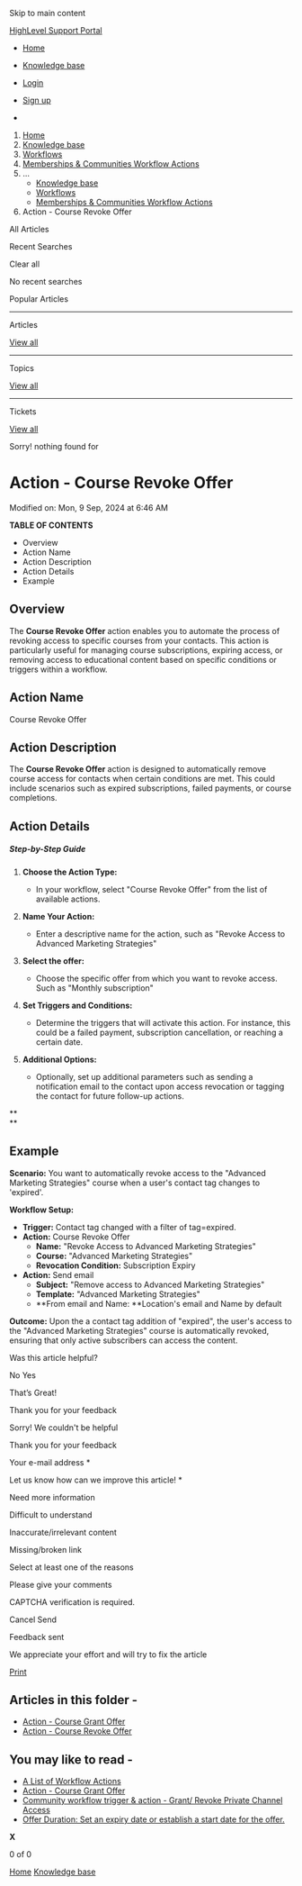 Skip to main content

[ HighLevel Support Portal ](https://help.gohighlevel.com)

  * [ Home ](/support/home)
  * [ Knowledge base ](/support/solutions)

  * [Login](/support/login)
  * [Sign up](/support/signup)
  * 

  1. [Home](/support/home)
  2. [Knowledge base](/support/solutions)
  3. [Workflows](/support/solutions/48000455132)
  4. [Memberships & Communities Workflow Actions](/support/solutions/folders/155000000761)
  5. ... 
     * [Knowledge base](/support/solutions)
     * [Workflows](/support/solutions/48000455132)
     * [Memberships & Communities Workflow Actions](/support/solutions/folders/155000000761)
  6. Action - Course Revoke Offer

All  Articles 

Recent Searches

Clear all

No recent searches

Popular Articles

* * *

Articles

[View all](/support/search/solutions)

* * *

Topics

[View all](/support/search/topics)

* * *

Tickets

[View all](/support/search/tickets)

Sorry! nothing found for   

# Action - Course Revoke Offer

Modified on: Mon, 9 Sep, 2024 at 6:46 AM

**TABLE OF CONTENTS**

  * Overview
  * Action Name
  * Action Description
  * Action Details
  * Example

##   

## Overview

The **Course Revoke Offer** action enables you to automate the process of revoking access to specific courses from your contacts. This action is particularly useful for managing course subscriptions, expiring access, or removing access to educational content based on specific conditions or triggers within a workflow.

## Action Name

Course Revoke Offer

## Action Description

The **Course Revoke Offer** action is designed to automatically remove course access for contacts when certain conditions are met. This could include scenarios such as expired subscriptions, failed payments, or course completions. 

## Action Details

##### **Step-by-Step Guide**

  1. **Choose the Action Type:**

     * In your workflow, select "Course Revoke Offer" from the list of available actions.
  2. **Name Your Action:**

     * Enter a descriptive name for the action, such as "Revoke Access to Advanced Marketing Strategies"
  3. **Select the offer:**

     * Choose the specific offer from which you want to revoke access. Such as "Monthly subscription"
  4. **Set Triggers and Conditions:**

     * Determine the triggers that will activate this action. For instance, this could be a failed payment, subscription cancellation, or reaching a certain date.
  5. **Additional Options:**

     * Optionally, set up additional parameters such as sending a notification email to the contact upon access revocation or tagging the contact for future follow-up actions.

**  
**

## **Example**

**Scenario:** You want to automatically revoke access to the "Advanced Marketing Strategies" course when a user's contact tag changes to 'expired'.

**Workflow Setup:**

  * **Trigger:** Contact tag changed with a filter of tag=expired.
  * **Action:** Course Revoke Offer
    * **Name:** "Revoke Access to Advanced Marketing Strategies"
    * **Course:** "Advanced Marketing Strategies"
    * **Revocation Condition:** Subscription Expiry
  * **Action:** Send email
    * **Subject:** "Remove access to Advanced Marketing Strategies"
    * **Template:** "Advanced Marketing Strategies"
    * **From email and Name:  **Location's email and Name by default

**Outcome:** Upon the a contact tag addition of "expired", the user's access to the "Advanced Marketing Strategies" course is automatically revoked, ensuring that only active subscribers can access the content.

Was this article helpful?

No  Yes 

That’s Great!

Thank you for your feedback

Sorry! We couldn't be helpful

Thank you for your feedback

Your e-mail address *

Let us know how can we improve this article! *

Need more information 

Difficult to understand 

Inaccurate/irrelevant content 

Missing/broken link 

Select at least one of the reasons 

Please give your comments 

CAPTCHA verification is required. 

Cancel  Send 

Feedback sent

We appreciate your effort and will try to fix the article

[Print](javascript:print\(\))

## Articles in this folder -

  * [Action - Course Grant Offer](/support/solutions/articles/155000003378-action-course-grant-offer)
  * [Action - Course Revoke Offer](/support/solutions/articles/155000003382-action-course-revoke-offer)

## You may like to read -

  * [A List of Workflow Actions](/support/solutions/articles/155000002294-a-list-of-workflow-actions)
  * [Action - Course Grant Offer](/support/solutions/articles/155000003378-action-course-grant-offer)
  * [Community workflow trigger & action - Grant/ Revoke Private Channel Access](/support/solutions/articles/155000003681-community-workflow-trigger-action-grant-revoke-private-channel-access)
  * [Offer Duration: Set an expiry date or establish a start date for the offer.](/support/solutions/articles/155000002221-offer-duration-set-an-expiry-date-or-establish-a-start-date-for-the-offer-)

**X**

0 of 0 []()

[Home](/support/home) [Knowledge base](/support/solutions)
